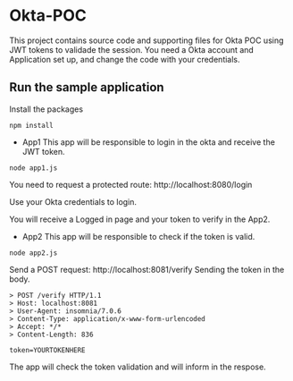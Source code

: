 # Okta-POC

This project contains source code and supporting files for Okta POC using JWT tokens to validade the session.
You need a Okta account and Application set up, and change the code with your credentials.

## Run the sample application

Install the packages

```
npm install
```

- App1 
This app will be responsible to login in the okta and receive the JWT token.

```
node app1.js
```

You need to request a protected route:
http://localhost:8080/login

Use your Okta credentials to login.

You will receive a Logged in page and your token to verify in the App2.

- App2 
This app will be responsible to check if the token is valid.

```
node app2.js
```

Send a POST request:
http://localhost:8081/verify
Sending the token in the body.

```
> POST /verify HTTP/1.1
> Host: localhost:8081
> User-Agent: insomnia/7.0.6
> Content-Type: application/x-www-form-urlencoded
> Accept: */*
> Content-Length: 836

token=YOURTOKENHERE
```

The app will check the token validation and will inform in the respose.